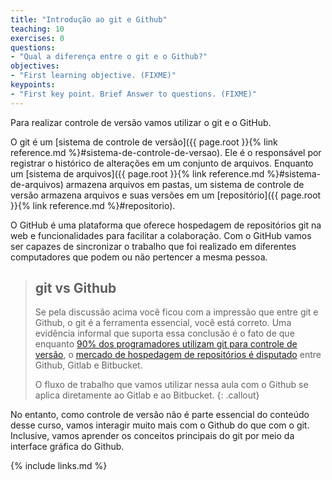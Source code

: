 ```yaml
---
title: "Introdução ao git e Github"
teaching: 10
exercises: 0
questions:
- "Qual a diferença entre o git e o Github?"
objectives:
- "First learning objective. (FIXME)"
keypoints:
- "First key point. Brief Answer to questions. (FIXME)"
---
```


Para realizar controle de versão vamos utilizar o git e o GitHub.

O git é um [sistema de controle de versão]({{ page.root }}{% link reference.md %}#sistema-de-controle-de-versao). 
Ele é o responsável por registrar o histórico de alterações em um conjunto de arquivos.
Enquanto um [sistema de arquivos]({{ page.root }}{% link reference.md %}#sistema-de-arquivos) armazena arquivos em pastas, um sistema de controle de versão armazena arquivos e suas versões em um [repositório]({{ page.root }}{% link reference.md %}#repositorio).

O GitHub é uma plataforma que oferece hospedagem de repositórios git na web e funcionalidades para facilitar a colaboração. 
Com o GitHub vamos ser capazes de sincronizar o trabalho que foi realizado em diferentes computadores que podem ou não pertencer a mesma pessoa.

> ## git vs Github
>
> Se pela discussão acima você ficou com a impressão que entre git e Github, o git é a ferramenta essencial, você está correto. 
Uma evidência informal que suporta essa conclusão é o fato de que enquanto [90% dos programadores utilizam git para controle de versão](https://insights.stackoverflow.com/survey/2018#work-_-version-control), o [mercado de hospedagem de repositórios é disputado](https://www.infoworld.com/article/3123244/enterprise-repo-wars-github-vs-gitlab-vs-bitbucket.html) entre Github, Gitlab e Bitbucket.
>
> O fluxo de trabalho que vamos utilizar nessa aula com o Github se aplica diretamente ao Gitlab e ao Bitbucket.
{: .callout}

No entanto, como controle de versão não é parte essencial do conteúdo desse curso, vamos interagir muito mais com o Github do que com o git.
Inclusive, vamos aprender os conceitos principais do git por meio da interface gráfica do Github.

{% include links.md %}

